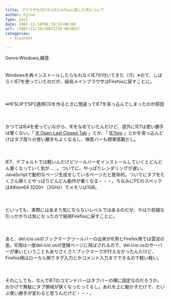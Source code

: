 ```yaml
---
title: ブラウザをIE7からFirefoxに戻した件について
author: hylom
type: post
date: 2007-12-10T06:10:52+00:00
url: /2007/12/10/20071210-061052/
categories:
  - Slashdot

---
```

Genre:Windows&#44;雑感  
</br>   
Windowsを再インストールしたらもれなくIE7が付いてきた（汗）※ので、しばらくIE7を使っていたのだが、結局メインブラウザはFirefoxに戻すことに。</br>  
</br>   
※HFSLIPでSP2適用CDを作るときに間違ってIE7を突っ込んでしまったのが原因</br>  
</br>   
かつてはIE4を使っていながら、IEをなめていたんだけど、意外にIE7は使い勝手は悪くない。「   [IE Open Last Closed Tab][1] 」とか、「   [IE7pro][2] 」とかを突っ込んどけばタブ周りの使い勝手もよくなるし、検索バーも標準搭載だし。</br>  
</br>   
IE7、デフォルトでは軽いんだけどツールバーをインストールしていくとどんどん重くなっていく気が……。ついでに、やっぱりレンダリングが遅い。JavaScriptで動的なページ生成をしているページだと致命的。ついでにタブをたくさん開くとやっぱりどんどん動作が重くなる・・・。ちなみにPCのスペックはAthlon64 3200+（2GHz）でメモリは1GB。</br>  
</br>   
といっても、実際にはあまり気にならないレベルではあるのだが、やはり些細な引っかかりは気になったので結局Firefoxに戻すことに。</br>  
</br>   
あと、del.icio.usのブックマークツールバーの出来がIE用とFirefox用では雲泥の差。IE用は一度del.icio.usの登録ページに飛ばされるので、del.icio.usのサーバーが重いということもありさくさくブックマークが行えなかったんだけど、Firefox用はローカル側でタグ入力とかコメント入力までできるので軽い軽い。</br>  
</br>   
それにしても、なんでIE7のコマンドバーはタブバーの横に固定なのだろうか。おかげで無駄にタブ領域が狭くなったってるし。あれを上に動かすだけで、だいぶ使い勝手が変わると思うんだけど・・・。</br>  
</br>  
</br>

 [1]: http://www.forest.impress.co.jp/article/2007/04/16/ieolct.html
 [2]: http://www.ie7pro.com/